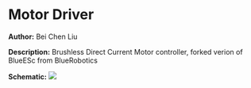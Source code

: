 # Motor Driver

__Author:__ Bei Chen Liu

__Description:__ Brushless Direct Current Motor controller, forked verion of BlueESc from BlueRobotics

__Schematic:__ ![](temp.jpg)
